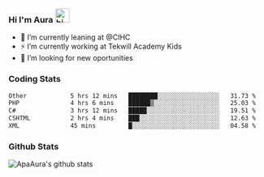 ### Hi I'm Aura <img src="https://user-images.githubusercontent.com/1303154/88677602-1635ba80-d120-11ea-84d8-d263ba5fc3c0.gif" width="28px" alt="hi">

- 🔭 I’m currently leaning at @CIHC
- ⚡ I’m currently working at Tekwill Academy Kids
- 🤔 I’m looking for new oportunities


### Coding Stats

<!--START_SECTION:waka-->

```txt
Other            5 hrs 12 mins   ████████░░░░░░░░░░░░░░░░░   31.73 %
PHP              4 hrs 6 mins    ██████▒░░░░░░░░░░░░░░░░░░   25.03 %
C#               3 hrs 12 mins   █████░░░░░░░░░░░░░░░░░░░░   19.51 %
CSHTML           2 hrs 4 mins    ███░░░░░░░░░░░░░░░░░░░░░░   12.63 %
XML              45 mins         █░░░░░░░░░░░░░░░░░░░░░░░░   04.58 %
```

<!--END_SECTION:waka-->

### Github Stats

![ApaAura's github stats](https://github-readme-stats.vercel.app/api?username=ApaAura&count_private=true&theme=tokyonight&hide=contribs,prs)
